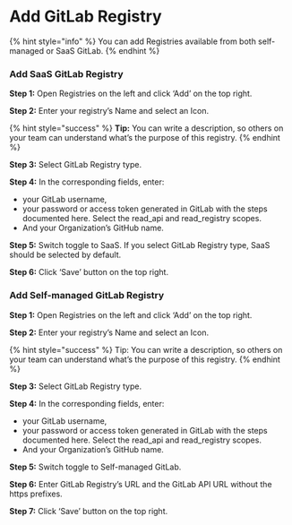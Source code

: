 # Add GitLab Registry

{% hint style="info" %}
You can add Registries available from both self-managed or SaaS GitLab.
{% endhint %}

### Add SaaS GitLab Registry

**Step 1:** Open Registries on the left and click ‘Add’ on the top right.

**Step 2:** Enter your registry’s Name and select an Icon.

{% hint style="success" %}
**Tip:** You can write a description, so others on your team can understand what’s the purpose of this registry.
{% endhint %}

**Step 3:** Select GitLab Registry type.

**Step 4:** In the corresponding fields, enter:

* your GitLab username,
* your password or access token generated in GitLab with the steps documented here. Select the read\_api and read\_registry scopes.
* And your Organization’s GitHub name.

**Step 5:** Switch toggle to SaaS. If you select GitLab Registry type, SaaS should be selected by default.

**Step 6:** Click ‘Save’ button on the top right.

### Add Self-managed GitLab Registry

**Step 1:** Open Registries on the left and click ‘Add’ on the top right.

**Step 2:** Enter your registry’s Name and select an Icon.

{% hint style="success" %}
Tip: You can write a description, so others on your team can understand what’s the purpose of this registry.
{% endhint %}

**Step 3:** Select GitLab Registry type.

**Step 4:** In the corresponding fields, enter:

* your GitLab username,
* your password or access token generated in GitLab with the steps documented here. Select the read\_api and read\_registry scopes.
* And your Organization’s GitHub name.

**Step 5:** Switch toggle to Self-managed GitLab.&#x20;

**Step 6:** Enter GitLab Registry’s URL and the GitLab API URL without the https prefixes.

**Step 7:** Click ‘Save’ button on the top right.
